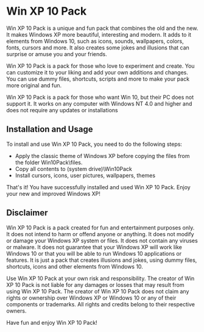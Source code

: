 Win XP 10 Pack
==============

Win XP 10 Pack is a unique and fun pack that combines the old and the new. It makes Windows XP more beautiful, interesting and modern. It adds to it elements from Windows 10, such as icons, sounds, wallpapers, colors, fonts, cursors and more. It also creates some jokes and illusions that can surprise or amuse you and your friends.

Win XP 10 Pack is a pack for those who love to experiment and create. You can customize it to your liking and add your own additions and changes. You can use dummy files, shortcuts, scripts and more to make your pack more original and fun.

Win XP 10 Pack is a pack for those who want Win 10, but their PC does not support it. It works on any computer with Windows NT 4.0 and higher and does not require any updates or installations

Installation and Usage
---------------------

To install and use Win XP 10 Pack, you need to do the following steps:

- Apply the classic theme of Windows XP before copying the files from the folder Win10Pack\files.
- Copy all contents to (system drive)\Win10Pack
- Install cursors, icons, user pictures, wallpapers, themes

That's it! You have successfully installed and used Win XP 10 Pack. Enjoy your new and improved Windows XP!

Disclaimer
----------

Win XP 10 Pack is a pack created for fun and entertainment purposes only. It does not intend to harm or offend anyone or anything. It does not modify or damage your Windows XP system or files. It does not contain any viruses or malware. It does not guarantee that your Windows XP will work like Windows 10 or that you will be able to run Windows 10 applications or features. It is just a pack that creates illusions and jokes, using dummy files, shortcuts, icons and other elements from Windows 10.

Use Win XP 10 Pack at your own risk and responsibility. The creator of Win XP 10 Pack is not liable for any damages or losses that may result from using Win XP 10 Pack. The creator of Win XP 10 Pack does not claim any rights or ownership over Windows XP or Windows 10 or any of their components or trademarks. All rights and credits belong to their respective owners.

Have fun and enjoy Win XP 10 Pack!
